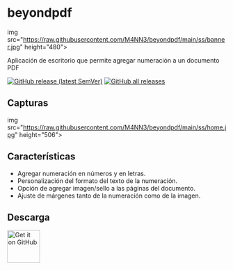 # beyondpdf
img src="https://raw.githubusercontent.com/M4NN3/beyondpdf/main/ss/banner.jpg" height="480">

Aplicación de escritorio que permite agregar numeración a un documento PDF

[![GitHub release (latest SemVer)](https://img.shields.io/github/v/release/m4nn3/beyondpdf.svg?logo=github&label=GitHub)](https://github.com/m4nn3/beyondpdf/releases/latest)
[![GitHub all releases](https://img.shields.io/github/downloads/m4nn3/beyondpdf/total?logo=github)](https://github.com/m4nn3/beyondpdf/releases/latest)

## Capturas
img src="https://raw.githubusercontent.com/M4NN3/beyondpdf/main/ss/home.jpg" height="506">
## Características
  * Agregar numeración en números y en letras.
  * Personalización del formato del texto de la numeración.
  * Opción de agregar imagen/sello a las páginas del documento.
  * Ajuste de márgenes tanto de la numeración como de la imagen.

## Descarga
[<img src="https://raw.githubusercontent.com/andOTP/andOTP/master/assets/badges/get-it-on-github.png" alt="Get it on GitHub" height="75">](https://github.com/M4NN3/beyondpdf/releases/latest)
